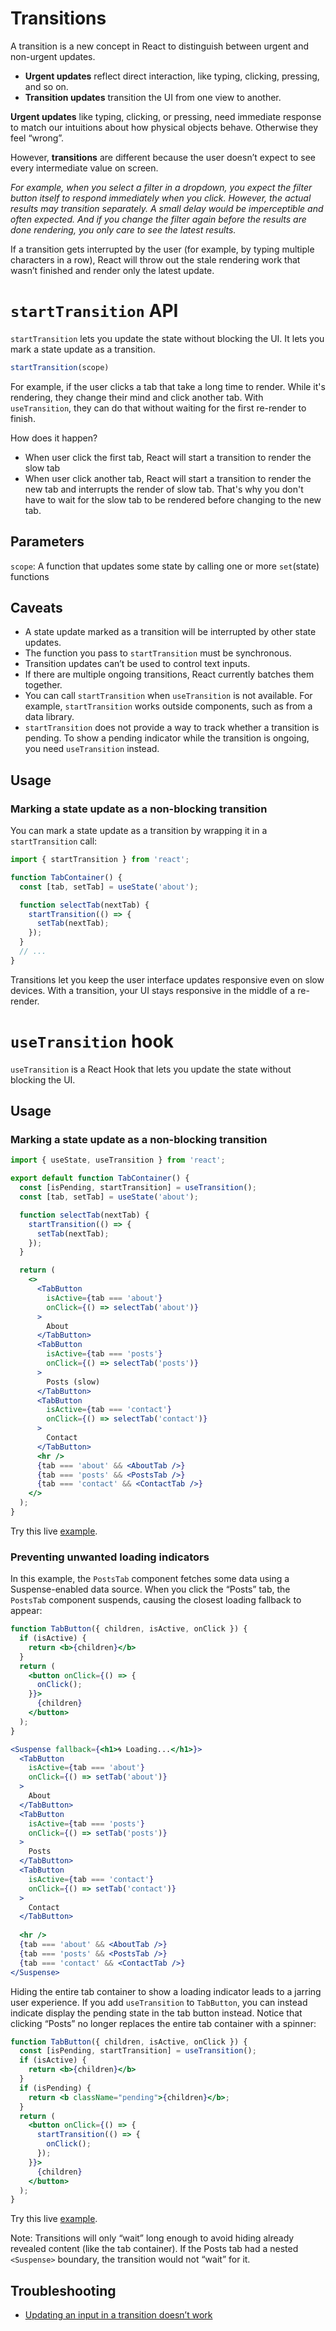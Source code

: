 # Transitions

A transition is a new concept in React to distinguish between urgent and non-urgent updates.

- **Urgent updates** reflect direct interaction, like typing, clicking, pressing, and so on.
- **Transition updates** transition the UI from one view to another.

**Urgent updates** like typing, clicking, or pressing, need immediate response to match our intuitions about how physical objects behave. Otherwise they feel “wrong”.

However, **transitions** are different because the user doesn’t expect to see every intermediate value on screen.

*For example, when you select a filter in a dropdown, you expect the filter button itself to respond immediately when you click. However, the actual results may transition separately. A small delay would be imperceptible and often expected. And if you change the filter again before the results are done rendering, you only care to see the latest results.*

If a transition gets interrupted by the user (for example, by typing multiple characters in a row), React will throw out the stale rendering work that wasn’t finished and render only the latest update.


# `startTransition` API

`startTransition` lets you update the state without blocking the UI. It lets you mark a state update as a transition.

```js
startTransition(scope)
```

For example, if the user clicks a tab that take a long time to render. While it's rendering, they change their mind and click another tab. With `useTransition`, they can do that without waiting for the first re-render to finish.

How does it happen?

- When user click the first tab, React will start a transition to render the slow tab
- When user click another tab, React will start a transition to render the new tab and interrupts the render of slow tab. That's why you don't have to wait for the slow tab to be rendered before changing to the new tab.


## Parameters

`scope`: A function that updates some state by calling one or more `set`(state) functions


## Caveats

- A state update marked as a transition will be interrupted by other state updates.
- The function you pass to `startTransition` must be synchronous. 
- Transition updates can’t be used to control text inputs.
- If there are multiple ongoing transitions, React currently batches them together.
- You can call `startTransition` when `useTransition` is not available. For example, `startTransition` works outside components, such as from a data library.
- `startTransition` does not provide a way to track whether a transition is pending. To show a pending indicator while the transition is ongoing, you need `useTransition` instead.


## Usage

### Marking a state update as a non-blocking transition

You can mark a state update as a transition by wrapping it in a `startTransition` call:

```jsx
import { startTransition } from 'react';

function TabContainer() {
  const [tab, setTab] = useState('about');

  function selectTab(nextTab) {
    startTransition(() => {
      setTab(nextTab);
    });
  }
  // ...
}
```

Transitions let you keep the user interface updates responsive even on slow devices. With a transition, your UI stays responsive in the middle of a re-render.

# `useTransition` hook


`useTransition` is a React Hook that lets you update the state without blocking the UI.

## Usage

### Marking a state update as a non-blocking transition

```jsx
import { useState, useTransition } from 'react';

export default function TabContainer() {
  const [isPending, startTransition] = useTransition();
  const [tab, setTab] = useState('about');

  function selectTab(nextTab) {
    startTransition(() => {
      setTab(nextTab);      
    });
  }

  return (
    <>
      <TabButton
        isActive={tab === 'about'}
        onClick={() => selectTab('about')}
      >
        About
      </TabButton>
      <TabButton
        isActive={tab === 'posts'}
        onClick={() => selectTab('posts')}
      >
        Posts (slow)
      </TabButton>
      <TabButton
        isActive={tab === 'contact'}
        onClick={() => selectTab('contact')}
      >
        Contact
      </TabButton>
      <hr />
      {tab === 'about' && <AboutTab />}
      {tab === 'posts' && <PostsTab />}
      {tab === 'contact' && <ContactTab />}
    </>
  );
}
```

Try this live [example](https://codesandbox.io/s/mffivk?file=%2FApp.js&utm_medium=sandpack).


### Preventing unwanted loading indicators

In this example, the `PostsTab` component fetches some data using a Suspense-enabled data source. When you click the “Posts” tab, the `PostsTab` component suspends, causing the closest loading fallback to appear:

```jsx
function TabButton({ children, isActive, onClick }) {
  if (isActive) {
    return <b>{children}</b>
  }
  return (
    <button onClick={() => {
      onClick();
    }}>
      {children}
    </button>
  );
}

<Suspense fallback={<h1>🌀 Loading...</h1>}>
  <TabButton
    isActive={tab === 'about'}
    onClick={() => setTab('about')}
  >
    About
  </TabButton>
  <TabButton
    isActive={tab === 'posts'}
    onClick={() => setTab('posts')}
  >
    Posts
  </TabButton>
  <TabButton
    isActive={tab === 'contact'}
    onClick={() => setTab('contact')}
  >
    Contact
  </TabButton>
  
  <hr />
  {tab === 'about' && <AboutTab />}
  {tab === 'posts' && <PostsTab />}
  {tab === 'contact' && <ContactTab />}
</Suspense>
```

Hiding the entire tab container to show a loading indicator leads to a jarring user experience. If you add `useTransition` to `TabButton`, you can instead indicate display the pending state in the tab button instead. Notice that clicking “Posts” no longer replaces the entire tab container with a spinner:

```jsx
function TabButton({ children, isActive, onClick }) {
  const [isPending, startTransition] = useTransition();
  if (isActive) {
    return <b>{children}</b>
  }
  if (isPending) {
    return <b className="pending">{children}</b>;
  }
  return (
    <button onClick={() => {
      startTransition(() => {
        onClick();
      });
    }}>
      {children}
    </button>
  );
}
```

Try this live [example](https://codesandbox.io/s/qj166n?file=%2FTabButton.js&utm_medium=sandpack).

Note: Transitions will only “wait” long enough to avoid hiding already revealed content (like the tab container). If the Posts tab had a nested `<Suspense>` boundary, the transition would not “wait” for it.

## Troubleshooting

- [Updating an input in a transition doesn’t work](https://react.dev/reference/react/useTransition#updating-an-input-in-a-transition-doesnt-work)